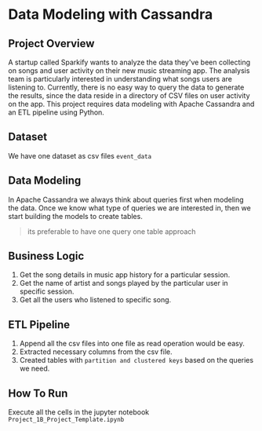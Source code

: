 # Data Modeling with Cassandra

## **Project Overview**
A startup called Sparkify wants to analyze the data they've been collecting on songs and user activity on their new music streaming app. The analysis team is particularly interested in understanding what songs users are listening to. Currently, there is no easy way to query the data to generate the results, since the data reside in a directory of CSV files on user activity on the app. This project requires data modeling with Apache Cassandra and an ETL pipeline using Python.

## **Dataset**
We have one dataset as csv files ```event_data```

## **Data Modeling**
In Apache Cassandra we always think about queries first when modeling the data. Once we know what type of queries we are interested in, then we start building the models to create tables.
> its preferable to have one query one table approach  

## **Business Logic**
1. Get the song details in music app history for a particular session.
2. Get the name of artist and songs played by the particular user in specific session.
3. Get all the users who listened to specific song.

## **ETL Pipeline**
1. Append all the csv files into one file as read operation would be easy.
2. Extracted necessary columns from the csv file.
3. Created tables with ```partition and clustered keys``` based on the queries we need. 

## **How To Run**
Execute all the cells in the jupyter notebook ```Project_1B_Project_Template.ipynb```



